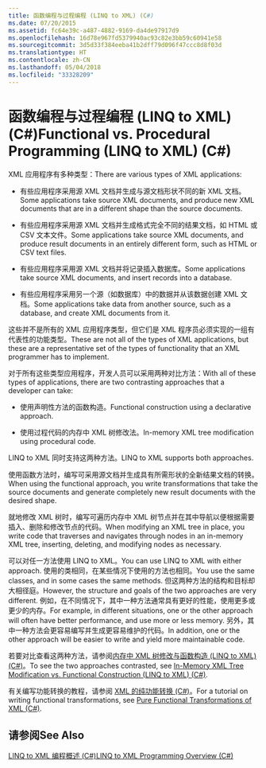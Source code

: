 ```yaml
---
title: 函数编程与过程编程 (LINQ to XML) (C#)
ms.date: 07/20/2015
ms.assetid: fc64e39c-a487-4882-9169-da4de97917d9
ms.openlocfilehash: 16d78e967fd5379940ac93c82e3bb59c60941e58
ms.sourcegitcommit: 3d5d33f384eeba41b2dff79d096f47ccc8d8f03d
ms.translationtype: HT
ms.contentlocale: zh-CN
ms.lasthandoff: 05/04/2018
ms.locfileid: "33328209"
---
```

# <a name="functional-vs-procedural-programming-linq-to-xml-c"></a><span data-ttu-id="f3694-102">函数编程与过程编程 (LINQ to XML) (C#)</span><span class="sxs-lookup"><span data-stu-id="f3694-102">Functional vs. Procedural Programming (LINQ to XML) (C#)</span></span>
<span data-ttu-id="f3694-103">XML 应用程序有多种类型：</span><span class="sxs-lookup"><span data-stu-id="f3694-103">There are various types of XML applications:</span></span>  
  
-   <span data-ttu-id="f3694-104">有些应用程序采用源 XML 文档并生成与源文档形状不同的新 XML 文档。</span><span class="sxs-lookup"><span data-stu-id="f3694-104">Some applications take source XML documents, and produce new XML documents that are in a different shape than the source documents.</span></span>  
  
-   <span data-ttu-id="f3694-105">有些应用程序采用源 XML 文档并生成格式完全不同的结果文档，如 HTML 或 CSV 文本文件。</span><span class="sxs-lookup"><span data-stu-id="f3694-105">Some applications take source XML documents, and produce result documents in an entirely different form, such as HTML or CSV text files.</span></span>  
  
-   <span data-ttu-id="f3694-106">有些应用程序采用源 XML 文档并将记录插入数据库。</span><span class="sxs-lookup"><span data-stu-id="f3694-106">Some applications take source XML documents, and insert records into a database.</span></span>  
  
-   <span data-ttu-id="f3694-107">有些应用程序采用另一个源（如数据库）中的数据并从该数据创建 XML 文档。</span><span class="sxs-lookup"><span data-stu-id="f3694-107">Some applications take data from another source, such as a database, and create XML documents from it.</span></span>  
  
 <span data-ttu-id="f3694-108">这些并不是所有的 XML 应用程序类型，但它们是 XML 程序员必须实现的一组有代表性的功能类型。</span><span class="sxs-lookup"><span data-stu-id="f3694-108">These are not all of the types of XML applications, but these are a representative set of the types of functionality that an XML programmer has to implement.</span></span>  
  
 <span data-ttu-id="f3694-109">对于所有这些类型应用程序，开发人员可以采用两种对比方法：</span><span class="sxs-lookup"><span data-stu-id="f3694-109">With all of these types of applications, there are two contrasting approaches that a developer can take:</span></span>  
  
-   <span data-ttu-id="f3694-110">使用声明性方法的函数构造。</span><span class="sxs-lookup"><span data-stu-id="f3694-110">Functional construction using a declarative approach.</span></span>  
  
-   <span data-ttu-id="f3694-111">使用过程代码的内存中 XML 树修改法。</span><span class="sxs-lookup"><span data-stu-id="f3694-111">In-memory XML tree modification using procedural code.</span></span>  
  
 <span data-ttu-id="f3694-112">LINQ to XML 同时支持这两种方法。</span><span class="sxs-lookup"><span data-stu-id="f3694-112">LINQ to XML supports both approaches.</span></span>  
  
 <span data-ttu-id="f3694-113">使用函数方法时，编写可采用源文档并生成具有所需形状的全新结果文档的转换。</span><span class="sxs-lookup"><span data-stu-id="f3694-113">When using the functional approach, you write transformations that take the source documents and generate completely new result documents with the desired shape.</span></span>  
  
 <span data-ttu-id="f3694-114">就地修改 XML 树时，编写可遍历内存中 XML 树节点并在其中导航以便根据需要插入、删除和修改节点的代码。</span><span class="sxs-lookup"><span data-stu-id="f3694-114">When modifying an XML tree in place, you write code that traverses and navigates through nodes in an in-memory XML tree, inserting, deleting, and modifying nodes as necessary.</span></span>  
  
 <span data-ttu-id="f3694-115">可以对任一方法使用 LINQ to XML。</span><span class="sxs-lookup"><span data-stu-id="f3694-115">You can use LINQ to XML with either approach.</span></span> <span data-ttu-id="f3694-116">使用的类相同，在某些情况下使用的方法也相同。</span><span class="sxs-lookup"><span data-stu-id="f3694-116">You use the same classes, and in some cases the same methods.</span></span> <span data-ttu-id="f3694-117">但这两种方法的结构和目标却大相径庭。</span><span class="sxs-lookup"><span data-stu-id="f3694-117">However, the structure and goals of the two approaches are very different.</span></span> <span data-ttu-id="f3694-118">例如，在不同情况下，其中一种方法通常具有更好的性能，使用更多或更少的内存。</span><span class="sxs-lookup"><span data-stu-id="f3694-118">For example, in different situations, one or the other approach will often have better performance, and use more or less memory.</span></span> <span data-ttu-id="f3694-119">另外，其中一种方法会更容易编写并生成更容易维护的代码。</span><span class="sxs-lookup"><span data-stu-id="f3694-119">In addition, one or the other approach will be easier to write and yield more maintainable code.</span></span>  
  
 <span data-ttu-id="f3694-120">若要对比查看这两种方法，请参阅[内存中 XML 树修改与函数构造 (LINQ to XML) (C#)](../../../../csharp/programming-guide/concepts/linq/in-memory-xml-tree-modification-vs-functional-construction-linq-to-xml.md)。</span><span class="sxs-lookup"><span data-stu-id="f3694-120">To see the two approaches contrasted, see [In-Memory XML Tree Modification vs. Functional Construction (LINQ to XML) (C#)](../../../../csharp/programming-guide/concepts/linq/in-memory-xml-tree-modification-vs-functional-construction-linq-to-xml.md).</span></span>  
  
 <span data-ttu-id="f3694-121">有关编写功能转换的教程，请参阅 [XML 的纯功能转换 (C#)](../../../../csharp/programming-guide/concepts/linq/pure-functional-transformations-of-xml.md)。</span><span class="sxs-lookup"><span data-stu-id="f3694-121">For a tutorial on writing functional transformations, see [Pure Functional Transformations of XML (C#)](../../../../csharp/programming-guide/concepts/linq/pure-functional-transformations-of-xml.md).</span></span>  
  
## <a name="see-also"></a><span data-ttu-id="f3694-122">请参阅</span><span class="sxs-lookup"><span data-stu-id="f3694-122">See Also</span></span>  
 [<span data-ttu-id="f3694-123">LINQ to XML 编程概述 (C#)</span><span class="sxs-lookup"><span data-stu-id="f3694-123">LINQ to XML Programming Overview (C#)</span></span>](../../../../csharp/programming-guide/concepts/linq/linq-to-xml-programming-overview.md)
